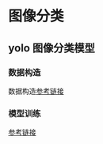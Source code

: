 # 图像分类

## yolo 图像分类模型

### 数据构造

数据构造[参考链接](https://docs.ultralytics.com/datasets/classify/#what-datasets-are-supported-by-ultralytics-yolo-for-image-classification)

### 模型训练

[参考链接](https://docs.ultralytics.com/tasks/classify/)